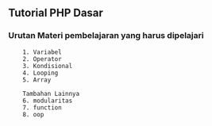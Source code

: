 ## Tutorial PHP Dasar


### Urutan Materi pembelajaran yang harus dipelajari
```
    1. Variabel
    2. Operator
    3. Kondisional
    4. Looping
    5. Array
    
    Tambahan Lainnya
    6. modularitas
    7. function
    8. oop
```